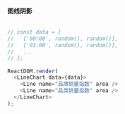 
#### 图线阴影


<!--start-code-->
```js

// const data = [
//   ['00:00', random(), random()],
//   ['01:00', random(), random()],
//   ...
// ];

ReactDOM.render(
  <LineChart data={data}>
    <Line name="品牌销量指数" area />
    <Line name="品类销量指数" area />
  </LineChart>
);

```
<!--end-code-->
